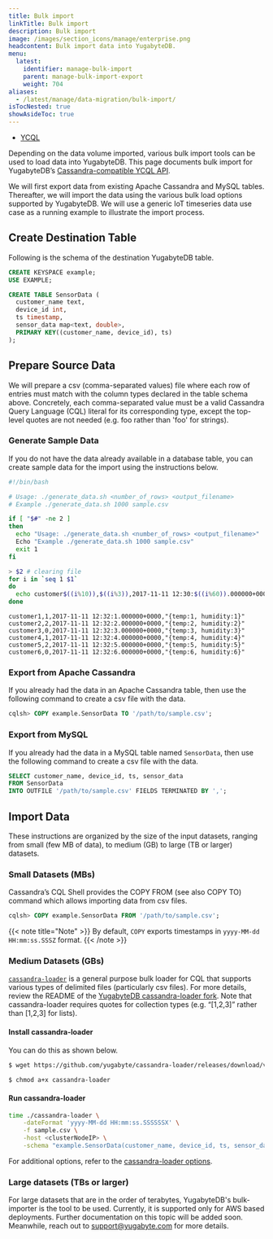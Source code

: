 ```yaml
---
title: Bulk import
linkTitle: Bulk import
description: Bulk import
image: /images/section_icons/manage/enterprise.png
headcontent: Bulk import data into YugabyteDB.
menu:
  latest:
    identifier: manage-bulk-import
    parent: manage-bulk-import-export
    weight: 704
aliases:
  - /latest/manage/data-migration/bulk-import/
isTocNested: true
showAsideToc: true
---
```


<ul class="nav nav-tabs-alt nav-tabs-yb">
  <li >
    <a href="" class="nav-link active">
      <i class="icon-cassandra" aria-hidden="true"></i>
      YCQL
    </a>
  </li>
</ul>

Depending on the data volume imported, various bulk import tools can be used to load data into YugabyteDB. This page documents bulk import for YugabyteDB’s [Cassandra-compatible YCQL API](../../../../api/ycql).

We will first export data from existing Apache Cassandra and MySQL tables. Thereafter, we will import the data using the various bulk load options supported by YugabyteDB. We will use a generic IoT timeseries data use case as a running example to illustrate the import process.

## Create Destination Table

Following is the schema of the destination YugabyteDB table.

```sql
CREATE KEYSPACE example;
USE EXAMPLE;

CREATE TABLE SensorData (
  customer_name text,
  device_id int,
  ts timestamp,
  sensor_data map<text, double>,
  PRIMARY KEY((customer_name, device_id), ts)
);
```

## Prepare Source Data

We will prepare a csv (comma-separated values) file where each row of entries must match with the column types declared in the table schema above. Concretely, each comma-separated value must be a valid Cassandra Query Language (CQL) literal for its corresponding type, except the top-level quotes are not needed (e.g. foo rather than 'foo' for strings). 

### Generate Sample Data

If you do not have the data already available in a database table, you can create sample data for the import using the instructions below.

```sh
#!/bin/bash

# Usage: ./generate_data.sh <number_of_rows> <output_filename>
# Example ./generate_data.sh 1000 sample.csv

if [ "$#" -ne 2 ]
then
  echo "Usage: ./generate_data.sh <number_of_rows> <output_filename>"
  Echo "Example ./generate_data.sh 1000 sample.csv"
  exit 1
fi

> $2 # clearing file
for i in `seq 1 $1`
do 
  echo customer$((i%10)),$((i%3)),2017-11-11 12:30:$((i%60)).000000+0000,\"{temp:$i, humidity:$i}\" >> $2
done
```
```
customer1,1,2017-11-11 12:32:1.000000+0000,"{temp:1, humidity:1}"
customer2,2,2017-11-11 12:32:2.000000+0000,"{temp:2, humidity:2}"
customer3,0,2017-11-11 12:32:3.000000+0000,"{temp:3, humidity:3}"
customer4,1,2017-11-11 12:32:4.000000+0000,"{temp:4, humidity:4}"
customer5,2,2017-11-11 12:32:5.000000+0000,"{temp:5, humidity:5}"
customer6,0,2017-11-11 12:32:6.000000+0000,"{temp:6, humidity:6}"
```

### Export from Apache Cassandra

If you already had the data in an Apache Cassandra table, then use the following command to create a csv file with the data.

```sql
cqlsh> COPY example.SensorData TO '/path/to/sample.csv';
```

### Export from MySQL

If you already had the data in a MySQL table named `SensorData`, then use the following command to create a csv file with the data.

```sql
SELECT customer_name, device_id, ts, sensor_data
FROM SensorData 
INTO OUTFILE '/path/to/sample.csv' FIELDS TERMINATED BY ',';
```

## Import Data

These instructions are organized by the size of the input datasets, ranging from small (few MB of data), to medium (GB) to large (TB or larger) datasets. 

### Small Datasets (MBs)

Cassandra’s CQL Shell provides the COPY FROM (see also COPY TO) command which allows importing data from csv files. 

```sql
cqlsh> COPY example.SensorData FROM '/path/to/sample.csv';
```

{{< note title="Note" >}}
By default, `COPY` exports timestamps in `yyyy-MM-dd HH:mm:ss.SSSZ` format. 
{{< /note >}}


### Medium Datasets (GBs)

[`cassandra-loader`](https://github.com/brianmhess/cassandra-loader) is a general purpose bulk loader for CQL that supports various types of delimited files (particularly csv files). For more details, review the README of the [YugabyteDB cassandra-loader fork](https://github.com/yugabyte/cassandra-loader/). Note that cassandra-loader requires quotes for collection types (e.g. “[1,2,3]” rather than [1,2,3] for lists).

#### Install cassandra-loader

You can do this as shown below.

```sh
$ wget https://github.com/yugabyte/cassandra-loader/releases/download/v0.0.27-yb-2/cassandra-loader
```

```sh
$ chmod a+x cassandra-loader
```

#### Run cassandra-loader

```sh
time ./cassandra-loader \
	-dateFormat 'yyyy-MM-dd HH:mm:ss.SSSSSSX' \
	-f sample.csv \
	-host <clusterNodeIP> \
	-schema "example.SensorData(customer_name, device_id, ts, sensor_data)"
```

For additional options, refer to the [cassandra-loader options](https://github.com/yugabyte/cassandra-loader#options).

### Large datasets (TBs or larger)

For large datasets that are in the order of terabytes, YugabyteDB's bulk-importer is the tool to be used. Currently, it is supported only for AWS based deployments. Further documentation on this topic will be added soon. Meanwhile, reach out to [support@yugabyte.com](mailto:support@yugabyte.com) for more details.
